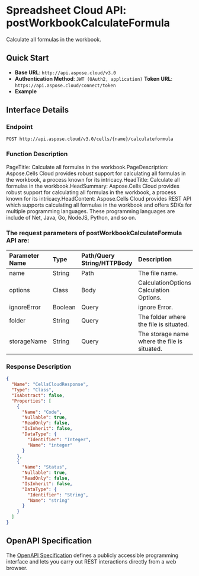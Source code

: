 # **Spreadsheet Cloud API: postWorkbookCalculateFormula**

Calculate all formulas in the workbook. 


## **Quick Start**

- **Base URL**: `http://api.aspose.cloud/v3.0`
- **Authentication Method**: `JWT (OAuth2, application)`  **Token URL**: `https://api.aspose.cloud/connect/token`
- **Example** 

## **Interface Details**

### **Endpoint** 

```
POST http://api.aspose.cloud/v3.0/cells/{name}/calculateformula
```
### **Function Description**
PageTitle:  Calculate all formulas in the workbook.PageDescription: Aspose.Cells Cloud provides robust support for calculating all formulas in the workbook, a process known for its intricacy.HeadTitle: Calculate all formulas in the workbook.HeadSummary: Aspose.Cells Cloud provides robust support for calculating all formulas in the workbook, a process known for its intricacy.HeadContent: Aspose.Cells Cloud provides REST API which supports calculating all formulas in the workbook and offers SDKs for multiple programming languages. These programming languages are include of Net, Java, Go, NodeJS, Python, and so on.

### The request parameters of **postWorkbookCalculateFormula** API are: 

| Parameter Name | Type | Path/Query String/HTTPBody | Description | 
| :- | :- | :- |:- | 
|name|String|Path|The file name.|
|options|Class|Body|CalculationOptions Calculation Options.|
|ignoreError|Boolean|Query|ignore Error.|
|folder|String|Query|The folder where the file is situated.|
|storageName|String|Query|The storage name where the file is situated.|

### **Response Description**
```json
{
  "Name": "CellsCloudResponse",
  "Type": "Class",
  "IsAbstract": false,
  "Properties": [
    {
      "Name": "Code",
      "Nullable": true,
      "ReadOnly": false,
      "IsInherit": false,
      "DataType": {
        "Identifier": "Integer",
        "Name": "integer"
      }
    },
    {
      "Name": "Status",
      "Nullable": true,
      "ReadOnly": false,
      "IsInherit": false,
      "DataType": {
        "Identifier": "String",
        "Name": "string"
      }
    }
  ]
}
```


## OpenAPI Specification

The [OpenAPI Specification](https://reference.aspose.cloud/cells/#/WorkbookController/PostWorkbookCalculateFormula) defines a publicly accessible programming interface and lets you carry out REST interactions directly from a web browser.

